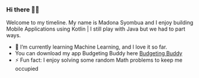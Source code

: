 ### Hi there 👋🏾
Welcome to my timeline. My name is Madona Syombua and I enjoy building Mobile Applications using Kotlin | I still play with Java but we had to part ways. 

- 🌱 I’m currently learning Machine Learning, and I love it so far.
- You can download my app Budgeting Buddy here [Budgeting Buddy](https://play.google.com/store/apps/details?id=com.madonasyombua.budgetbuddy)
- ⚡ Fun fact: I enjoy solving some random Math problems to keep me occupied

<!--
**Madonahs/Madonahs** is a ✨ _special_ ✨ repository because its `README.md` (this file) appears on your GitHub profile.

Here are some ideas to get you started:


-->
